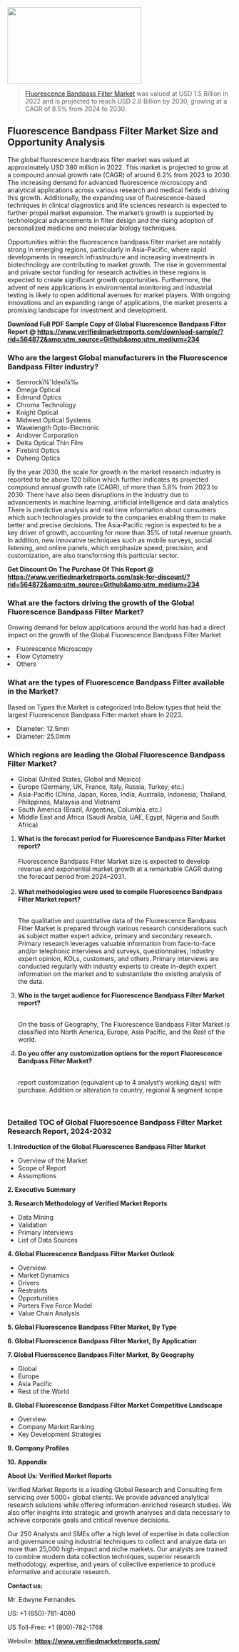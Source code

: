 <img src="https://ffe5etoiles.com/wp-content/uploads/2024/12/MST1-300x171.png" alt="" width="300" height="171" class="alignnone size-medium wp-image-20088" /><blockquote><p><p><a href="https://www.verifiedmarketreports.com/download-sample/?rid=564872&utm_source=Github&utm_medium=234" target="_blank">Fluorescence Bandpass Filter Market</a> was valued at USD 1.5 Billion in 2022 and is projected to reach USD 2.8 Billion by 2030, growing at a CAGR of 8.5% from 2024 to 2030.</p></blockquote><p><h2>Fluorescence Bandpass Filter Market Size and Opportunity Analysis</h2><p>The global fluorescence bandpass filter market was valued at approximately USD 380 million in 2022. This market is projected to grow at a compound annual growth rate (CAGR) of around 6.2% from 2023 to 2030. The increasing demand for advanced fluorescence microscopy and analytical applications across various research and medical fields is driving this growth. Additionally, the expanding use of fluorescence-based techniques in clinical diagnostics and life sciences research is expected to further propel market expansion. The market’s growth is supported by technological advancements in filter design and the rising adoption of personalized medicine and molecular biology techniques.</p><p>Opportunities within the fluorescence bandpass filter market are notably strong in emerging regions, particularly in Asia-Pacific, where rapid developments in research infrastructure and increasing investments in biotechnology are contributing to market growth. The rise in governmental and private sector funding for research activities in these regions is expected to create significant growth opportunities. Furthermore, the advent of new applications in environmental monitoring and industrial testing is likely to open additional avenues for market players. With ongoing innovations and an expanding range of applications, the market presents a promising landscape for investment and development.</p></p><p class=""><strong>Download Full PDF Sample Copy of Global Fluorescence Bandpass Filter Report @ <a href="https://www.verifiedmarketreports.com/download-sample/?rid=564872&amp;utm_source=Github&amp;utm_medium=234" target="_blank">https://www.verifiedmarketreports.com/download-sample/?rid=564872&amp;utm_source=Github&amp;utm_medium=234</a></strong></p><h3 id="" class="">Who are the largest Global manufacturers in the Fluorescence Bandpass Filter industry?</h3><p><li>Semrockï¼ˆIdexï¼‰</li><li> Omega Optical</li><li> Edmund Optics</li><li> Chroma Technology</li><li> Knight Optical</li><li> Midwest Optical Systems</li><li> Wavelength Opto-Electronic</li><li> Andover Corporation</li><li> Delta Optical Thin Film</li><li> Firebird Optics</li><li> Daheng Optics</li></p><div class=""><div class="" dir="" data-message-author-role="" data-message-id="" data-message-model-slug=""><div class=""><div class=""><div class=""><div class="" dir="" data-message-author-role="" data-message-id="" data-message-model-slug=""><div class=""><div class=""><p>By the year 2030, the scale for growth in the market research industry is reported to be above 120 billion which further indicates its projected compound annual growth rate (CAGR), of more than 5.8% from 2023 to 2030. There have also been disruptions in the industry due to advancements in machine learning, artificial intelligence and data analytics There is predictive analysis and real time information about consumers which such technologies provide to the companies enabling them to make better and precise decisions. The Asia-Pacific region is expected to be a key driver of growth, accounting for more than 35% of total revenue growth. In addition, new innovative techniques such as mobile surveys, social listening, and online panels, which emphasize speed, precision, and customization, are also transforming this particular sector.</p><p><strong>Get Discount On The Purchase Of This Report @&nbsp; <a href="https://www.verifiedmarketreports.com/ask-for-discount/?rid=564872&amp;utm_source=Github&amp;utm_medium=234" target="_blank">https://www.verifiedmarketreports.com/ask-for-discount/?rid=564872&amp;utm_source=Github&amp;utm_medium=234</a></strong></p></div></div></div></div></div></div></div></div><h3 id="" class="">What are the factors driving the growth of the Global Fluorescence Bandpass Filter Market?</h3><p id="" class="">Growing demand for below applications around the world has had a direct impact on the growth of the Global Fluorescence Bandpass Filter Market</p><p id="" class=""><li>Fluorescence Microscopy</li><li> Flow Cytometry</li><li> Others</li></p><h3 id="" class="">What are the types of Fluorescence Bandpass Filter available in the Market?</h3><p id="" class="">Based on Types the Market is categorized into Below types that held the largest Fluorescence Bandpass Filter market share In 2023.</p><p id="" class=""><li>Diameter: 12.5mm</li><li> Diameter: 25.0mm</li></p><h3 id="" class="">Which regions are leading the Global Fluorescence Bandpass Filter Market?</h3><ul><li>Global (United States, Global and Mexico)</li><li>Europe (Germany, UK, France, Italy, Russia, Turkey, etc.)</li><li>Asia-Pacific (China, Japan, Korea, India, Australia, Indonesia, Thailand, Philippines, Malaysia and Vietnam)</li><li>South America (Brazil, Argentina, Columbia, etc.)</li><li>Middle East and Africa (Saudi Arabia, UAE, Egypt, Nigeria and South Africa)</li></ul><p><ol><li><strong>What is the forecast period for Fluorescence Bandpass Filter Market report?<br /></strong><br /><span data-sheets-root="1" data-sheets-value="{&quot;1&quot;:2,&quot;2&quot;:&quot;XXXX size is expected to develop revenue and exponential market growth at a remarkable CAGR during the forecast period from 2024&ndash;2030.&quot;}" data-sheets-userformat="{&quot;2&quot;:12674,&quot;4&quot;:{&quot;1&quot;:2,&quot;2&quot;:16776960},&quot;10&quot;:2,&quot;11&quot;:0,&quot;15&quot;:&quot;Arial&quot;,&quot;16&quot;:12}">Fluorescence Bandpass Filter Market size is expected to develop revenue and exponential market growth at a remarkable CAGR during the forecast period from 2024&ndash;2031.</span><br /><br /></li><li><strong>What methodologies were used to compile Fluorescence Bandpass Filter Market report?<br /><br /></strong><p>The qualitative and quantitative data of the&nbsp;Fluorescence Bandpass Filter Market is prepared through various research considerations such as subject matter expert advice, primary and secondary research. Primary research leverages valuable information from face-to-face and/or telephonic interviews and surveys, questionnaires, industry expert opinion, KOLs, customers, and others. Primary interviews are conducted regularly with industry experts to create in-depth expert information on the market and to substantiate the existing analysis of the data.&nbsp;</p></li><li><strong>Who is the target audience for Fluorescence Bandpass Filter Market report?<br /><br /></strong><p>On the basis of Geography, The&nbsp;Fluorescence Bandpass Filter Market is classified into North America, Europe, Asia Pacific, and the Rest of the world.</p></li><li><strong>Do you offer any customization options for the report Fluorescence Bandpass Filter Market?<br /><br /></strong><p>report customization (equivalent up to 4 analyst&rsquo;s working days) with purchase. Addition or alteration to country, regional &amp; segment scope</p><p>&nbsp;</p></li></ol></p><h3 id="" class="">Detailed TOC of Global Fluorescence Bandpass Filter Market Research Report, 2024-2032</h3><p id="" class=""><strong>1. Introduction of the Global Fluorescence Bandpass Filter Market</strong></p><ul><li>Overview of the Market</li><li>Scope of Report</li><li>Assumptions</li></ul><p id="" class=""><strong>2. Executive Summary</strong></p><p id="" class=""><strong>3. Research Methodology of&nbsp;Verified Market Reports</strong></p><ul><li>Data Mining</li><li>Validation</li><li>Primary Interviews</li><li>List of Data Sources</li></ul><p id="" class=""><strong>4. Global Fluorescence Bandpass Filter Market Outlook</strong></p><ul><li>Overview</li><li>Market Dynamics</li><li>Drivers</li><li>Restraints</li><li>Opportunities</li><li>Porters Five Force Model</li><li>Value Chain Analysis</li></ul><p id="" class=""><strong>5. Global Fluorescence Bandpass Filter Market, By&nbsp;Type</strong></p><p id="" class=""><strong>6. Global Fluorescence Bandpass Filter Market, By Application</strong></p><p id="" class=""><strong>7. Global Fluorescence Bandpass Filter Market, By Geography</strong></p><ul><li>Global</li><li>Europe</li><li>Asia Pacific</li><li>Rest of the World</li></ul><p id="" class=""><strong>8. Global Fluorescence Bandpass Filter Market Competitive Landscape</strong></p><ul><li>Overview</li><li>Company Market Ranking</li><li>Key Development Strategies</li></ul><p id="" class=""><strong>9. Company Profiles</strong></p><p id="" class=""><strong>10. Appendix</strong></p><p id="" class=""><strong>About Us: Verified Market Reports</strong></p><p id="" class="">Verified Market Reports is a leading Global Research and Consulting firm servicing over 5000+ global clients. We provide advanced analytical research solutions while offering information-enriched research studies. We also offer insights into strategic and growth analyses and data necessary to achieve corporate goals and critical revenue decisions.</p><p id="" class="">Our 250 Analysts and SMEs offer a high level of expertise in data collection and governance using industrial techniques to collect and analyze data on more than 25,000 high-impact and niche markets. Our analysts are trained to combine modern data collection techniques, superior research methodology, expertise, and years of collective experience to produce informative and accurate research.</p><p id="" class=""><strong>Contact us:</strong></p><p id="" class="">Mr. Edwyne Fernandes</p><p id="" class="">US: +1 (650)-781-4080</p><p id="" class="">US Toll-Free: +1 (800)-782-1768</p><p id="" class="">Website: <a target="" data-test-app-aware-link=""><strong>https://www.verifiedmarketreports.com/</strong></a></p>

